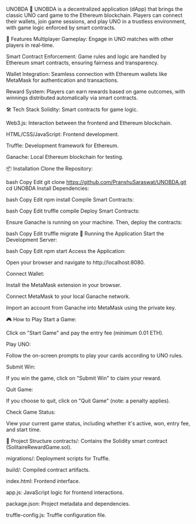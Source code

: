 UNOBDA 🎴
UNOBDA is a decentralized application (dApp) that brings the classic UNO card game to the Ethereum blockchain. Players can connect their wallets, join game sessions, and play UNO in a trustless environment, with game logic enforced by smart contracts.

🚀 Features
Multiplayer Gameplay: Engage in UNO matches with other players in real-time.

Smart Contract Enforcement: Game rules and logic are handled by Ethereum smart contracts, ensuring fairness and transparency.

Wallet Integration: Seamless connection with Ethereum wallets like MetaMask for authentication and transactions.

Reward System: Players can earn rewards based on game outcomes, with winnings distributed automatically via smart contracts.

🛠️ Tech Stack
Solidity: Smart contracts for game logic.

Web3.js: Interaction between the frontend and Ethereum blockchain.

HTML/CSS/JavaScript: Frontend development.

Truffle: Development framework for Ethereum.

Ganache: Local Ethereum blockchain for testing.

📦 Installation
Clone the Repository:

bash
Copy
Edit
git clone https://github.com/PranshuSaraswat/UNOBDA.git
cd UNOBDA
Install Dependencies:

bash
Copy
Edit
npm install
Compile Smart Contracts:

bash
Copy
Edit
truffle compile
Deploy Smart Contracts:

Ensure Ganache is running on your machine. Then, deploy the contracts:

bash
Copy
Edit
truffle migrate
🧪 Running the Application
Start the Development Server:

bash
Copy
Edit
npm start
Access the Application:

Open your browser and navigate to http://localhost:8080.

Connect Wallet:

Install the MetaMask extension in your browser.

Connect MetaMask to your local Ganache network.

Import an account from Ganache into MetaMask using the private key.

🎮 How to Play
Start a Game:

Click on "Start Game" and pay the entry fee (minimum 0.01 ETH).

Play UNO:

Follow the on-screen prompts to play your cards according to UNO rules.

Submit Win:

If you win the game, click on "Submit Win" to claim your reward.

Quit Game:

If you choose to quit, click on "Quit Game" (note: a penalty applies).

Check Game Status:

View your current game status, including whether it's active, won, entry fee, and start time.

📁 Project Structure
contracts/: Contains the Solidity smart contract (SolitaireRewardGame.sol).

migrations/: Deployment scripts for Truffle.

build/: Compiled contract artifacts.

index.html: Frontend interface.

app.js: JavaScript logic for frontend interactions.

package.json: Project metadata and dependencies.

truffle-config.js: Truffle configuration file.
